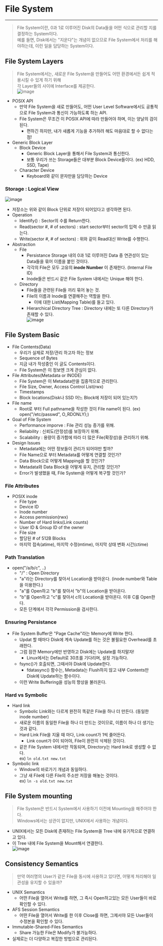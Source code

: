 # File System
---
> File System이란, 0과 1로 이루어진 Disk의 Data들을 어떤 식으로 관리할 지를 결정하는 System이다.  
> 예를 들면, Disk에서는 "지운다"는 개념이 없으므로 File System에서 처리를 해야하는데, 이런 일을 담당하는 System이다.  

## File System Layers
> File System에서는, 새로운 File System을 만들어도 어떤 환경에서든 쉽게 적용시킬 수 있게 하기 위해  
> 각 Layer들의 사이에 Interface를 제공한다.  
![image](https://user-images.githubusercontent.com/71700079/170996208-943b7880-1313-4b66-8775-6bf14b5c5877.png)  
- POSIX API
  - 만약 File System을 새로 만들어도, 어떤 User Level Software에서도 공통적으로 File System과 통신이 가능하도록 하는 API.
  - File System은 무조건 이 POSIX API에 따라 만들어야 하며, 이는 양날의 검이 된다.
    - 편하긴 하지만, 내가 새롭게 기능을 추가하려 해도 마음대로 할 수 없다는 점!
- Generic Block Layer
  - Block Device
    - Generic Block Layer을 통해서 File System과 통신한다.
    - 보통 우리가 쓰는 Storage들은 대부분 Block Device들이다. (ex) HDD, SSD, Tape)
  - Character Device
    - Keyboard와 같이 문자만을 담당하는 Device

### Storage : Logical View  
![image](https://user-images.githubusercontent.com/71700079/170996846-9a20f8f6-8068-4e7d-95d9-3867e7f16bae.png)  
- 저장소는 위와 같이 Block 단위로 저장이 되어있다고 생각하면 된다.
- Operation
  - Identify() : Sector의 수를 Return한다.
  - Read(sector #, # of sectors) : start sector부터 sector의 입력 수 만큼 읽는다.
  - Write(sector #, # of sectors) : 위와 같이 Read대신 Write를 수행한다.
- Abstraction
  - File
    - Persistance Storage 내의 0과 1로 이루어진 Data 중 연관성이 있는 Data들을 묶어 이름을 붙인 것이다.
    - 각각의 File은 모두 고유의 __inode Number__ 이 존재한다. (Internal File ID)
    - Inode들은 반드시 같은 File System 내에서는 Unique 해야 한다.
  - Directory
    - File들을 관련된 File들 끼리 묶어 놓는 것.
    - File의 이름과 Inode를 연결해주는 역할을 한다.
      - 이에 대한 List(Mapping Table)를 들고 있다.
    - Hierarchical Directory Tree : Directory 내에는 또 다른 Directory가 존재할 수 있다.  
    ![image](https://user-images.githubusercontent.com/71700079/170997382-91bfe9bb-71e7-4b12-99b2-eb89bbe73bd8.png)  
    
## File System Basic
- File Contents(Data)
  - 우리가 실제로 저장/관리 하고자 하는 정보
  - Sequence of Bytes
  - 지금 내가 작성중인 이 글도 Contents이다.
  - File System은 이 정보엔 크게 관심이 없다.
- File Attributes(Metadata or INODE)
  - File System은 이 Metadata만을 집중적으로 관리한다.
  - File Size, Owner, Access Control List(rwx)
  - Timestamps
  - Block locations(Disk나 SSD 어느 Block에 저장이 되어 있는지?)
- File name  
  - Root로 부터 Full pathname을 작성한 것이 File name이 된다.  (ex) open("/etc/passwd", O_RDONLY);)
- Goal of File System
  - Performance imporve : File 관리 성능 증가를 위해.
  - Reliability : 신뢰도(안정성)를 보장하기 위해.
  - Scalability : 용량이 증가함에 따라 더 많은 File(확장성)을 관리하기 위해.
- Design Issues
  - Metadata에는 어떤 정보들이 관리가 되어야만 할까?
  - File Name으로 부터 Metadata를 어떻게 연결할 것인가?
  - Data Block으로 어떻게 Mapping을 할 것인가?
  - Metadata와 Data Block을 어떻게 유지, 관리할 것인가?
  - Error가 발생했을 때, File System을 어떻게 복구할 것인가?

### File Attributes
- POSIX inode
  - File type
  - Device ID
  - Inode number
  - Access permission(rwx)
  - Number of Hard links(Link counts)
  - User ID & Group ID of the owner
  - File size
  - 할당된 # of 512B Blocks
  - 마지막 접속(atime), 마지막 수정(mtime), 마지막 상태 변화 시간(ctime)

### Path Translation
- open("/a/b/c", ..)
  - "/" : Open Directory
  - "a"라는 Directory를 찾아서 Location을 받아온다. (inode number와 Table을 이용한다.)
  - "a"를 Open하고 "b"를 찾아서 "b"의 Location을 받아온다.
  - "b"를 Open하고 "c"를 찾아서 c의 Location을 받아온다. 이후 C를 Open한다.
  - 모든 단계에서 각각 Permission을 검사한다.

### Ensuring Persistance
- File System Buffer은 "Page Cache"라는 Memory에 Write 한다.
  - Updat 할 때마다 Disk에 계속 Update를 하는 것은 불필요한 Overhead를 초래한다.
  - 그럼 잠깐 Memory에만 반영하고 Disk에는 Update를 하지말자!
    - Linux에서는 Default로 30초를 기다리며, 설정 가능하다.
  - fsync()가 호출되면, 그때서야 Disk에 Update한다.
    - fdatasync() 함수는, Metadata는 Flush하지 않고 내부 Contents만 Disk에 Update하는 함수이다.
  - 이런 Write Buffering을 성능의 향상을 불러온다.

### Hard vs Symbolic
- Hard link
  - Symbolic Link와는 다르게 완전히 똑같은 File을 하나 더 만든다. (동일한 inode number)
  - 새로운 이름의 동일한 File을 하나 더 만드는 것이므로, 이름이 하나 더 생기는 것과 같다.
  - Hard Link File을 지울 때 마다, Link count가 1씩 줄어든다.
    - Link count가 0이 되어야, File이 완전히 삭제된 것이다.
  - 같은 File System 내에서만 작동되며, Directory는 Hard link로 생성할 수 없다.  
  ex) ```ln old.txt new.txt```
- Symbolic link 
  - Window의 바로가기 개념과 동일하다.
  - 그냥 새 File에 다른 File의 주소만 저장을 해놓는 것이다.  
  ex) ```ln -s old.txt new.txt```
  
## File System mounting
> File System은 반드시 System에서 사용하기 이전에 Mounting을 해주어야 한다.  
> Windows에서는 상관이 없지만, UNIX에서 사용하는 개념이다.  

- UNIX에서는 모든 Disk에 존재하는 File System을 Tree 내에 유기적으로 연결하고 있다.
- 이 Tree 내에 File System을 Mount해서 연결한다.   
![image](https://user-images.githubusercontent.com/71700079/171004073-94ccec46-5ee8-431e-8412-b6ff9defbb98.png)  

## Consistency Semantics
> 만약 여러명의 User가 같은 File을 동시에 사용하고 있다면, 어떻게 처리해야 일관성을 유지할 수 있을까?  

- UNIX Semantics
  - 어떤 File을 열어서 Write를 하면, 그 즉시 Open하고있는 모든 User들이 바로 확인할 수 있다.
- AFS Session Semantics
  - 어떤 File을 열어서 Write를 한 이후 Close를 하면, 그제서야 모든 User들이 수정본을 확인할 수 있다.
- Immutable-Shared-Files Semantics
  - Share 가능한 File은 Modify가 불가능하다.
- 실제로는 더 다양하고 복잡한 방법으로 관리된다.
